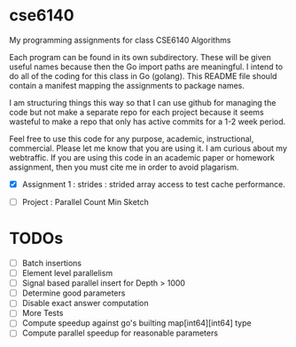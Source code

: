 cse6140
=======

My programming assignments for class CSE6140 Algorithms

Each program can be found in its own subdirectory. These will be given useful names because then the Go import paths are meaningful. I intend to do all of the coding for this class in Go (golang). This README file should contain a manifest mapping the assignments to package names.

I am structuring things this way so that I can use github for managing the code but not make a separate repo for each project because it seems wasteful to make a repo that only has active commits for a 1-2 week period. 

Feel free to use this code for any purpose, academic, instructional, commercial. Please let me know that you are using it. I am curious about my webtraffic. If you are using this code in an academic paper or homework assignment, then you must cite me in order to avoid plagarism.

- [X] Assignment 1 : strides : strided array access to test cache performance.
- [ ] Project : Parallel Count Min Sketch


TODOs
=====
- [ ] Batch insertions
- [ ] Element level parallelism
- [ ] Signal based parallel insert for Depth > 1000
- [ ] Determine good parameters
- [ ] Disable exact answer computation
- [ ] More Tests
- [ ] Compute speedup against go's builting map[int64][int64] type
- [ ] Compute parallel speedup for reasonable parameters
